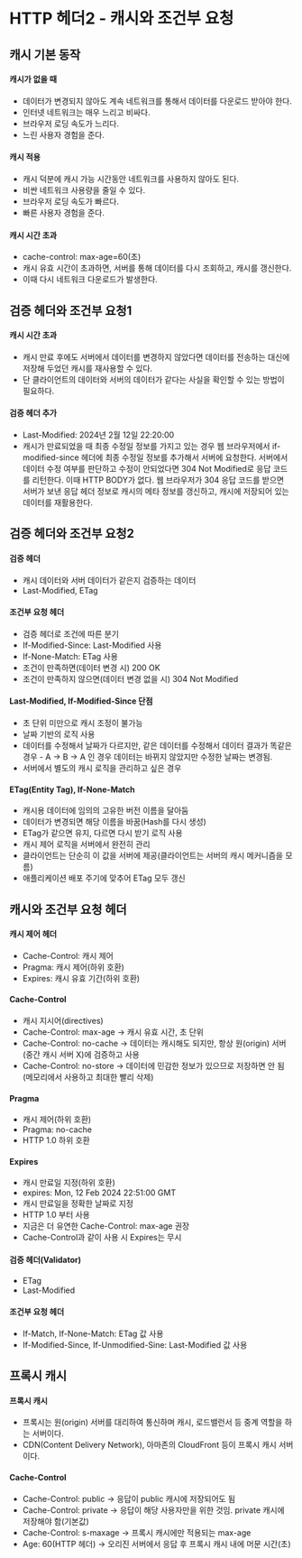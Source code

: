 # HTTP 헤더2 - 캐시와 조건부 요청

## 캐시 기본 동작

#### 캐시가 없을 때

-   데이터가 변경되지 않아도 계속 네트워크를 통해서 데이터를 다운로드 받아야 한다.
-   인터넷 네트워크는 매우 느리고 비싸다.
-   브라우저 로딩 속도가 느리다.
-   느린 사용자 경험을 준다.

#### 캐시 적용

-   캐시 덕분에 캐시 가능 시간동안 네트워크를 사용하지 않아도 된다.
-   비싼 네트워크 사용량을 줄일 수 있다.
-   브라우저 로딩 속도가 빠르다.
-   빠른 사용자 경험을 준다.

#### 캐시 시간 초과

-   cache-control: max-age=60(초)
-   캐시 유효 시간이 초과하면, 서버를 통해 데이터를 다시 조회하고, 캐시를 갱신한다.
-   이때 다시 네트워크 다운로드가 발생한다.

## 검증 헤더와 조건부 요청1

#### 캐시 시간 초과

-   캐시 만료 후에도 서버에서 데이터를 변경하지 않았다면 데이터를 전송하는 대신에 저장해 두었던 캐시를 재사용할 수 있다.
-   단 클라이언트의 데이터와 서버의 데이터가 같다는 사실을 확인할 수 있는 방법이 필요하다.

#### 검증 헤더 추가

-   Last-Modified: 2024년 2월 12일 22:20:00
-   캐시가 만료되었을 때 최종 수정일 정보를 가지고 있는 경우 웹 브라우저에서 if-modified-since 헤더에 최종 수정일 정보를 추가해서 서버에 요청한다. 서버에서 데이터 수정 여부를 판단하고 수정이 안되었다면 304 Not Modified로 응답 코드를 리턴한다. 이때 HTTP BODY가 없다. 웹 브라우저가 304 응답 코드를 받으면 서버가 보낸 응답 헤더 정보로 캐시의 메타 정보를 갱신하고, 캐시에 저장되어 있는 데이터를 재활용한다.

## 검증 헤더와 조건부 요청2

#### 검증 헤더

-   캐시 데이터와 서버 데이터가 같은지 검증하는 데이터
-   Last-Modified, ETag

#### 조건부 요청 헤더

-   검증 헤더로 조건에 따른 분기
-   If-Modified-Since: Last-Modified 사용
-   If-None-Match: ETag 사용
-   조건이 만족하면(데이터 변경 시) 200 OK
-   조건이 만족하지 않으면(데이터 변경 없을 시) 304 Not Modified

#### Last-Modified, If-Modified-Since 단점

-   초 단위 미만으로 캐시 조정이 불가능
-   날짜 기반의 로직 사용
-   데이터를 수정해서 날짜가 다르지만, 같은 데이터를 수정해서 데이터 결과가 똑같은 경우 - A → B → A 인 경우 데이터는 바뀌지 않았지만 수정한 날짜는 변경됨.
-   서버에서 별도의 캐시 로직을 관리하고 싶은 경우

#### ETag(Entity Tag), If-None-Match

-   캐시용 데이터에 임의의 고유한 버전 이름을 달아둠
-   데이터가 변경되면 해당 이름을 바꿈(Hash를 다시 생성)
-   ETag가 같으면 유지, 다르면 다시 받기 로직 사용
-   캐시 제어 로직을 서버에서 완전히 관리
-   클라이언트는 단순히 이 값을 서버에 제공(클라이언트는 서버의 캐시 메커니즘을 모름)
-   애플리케이션 배포 주기에 맞추어 ETag 모두 갱신

## 캐시와 조건부 요청 헤더

#### 캐시 제어 헤더

-   Cache-Control: 캐시 제어
-   Pragma: 캐시 제어(하위 호환)
-   Expires: 캐시 유효 기간(하위 호환)

#### Cache-Control

-   캐시 지시어(directives)
-   Cache-Control: max-age → 캐시 유효 시간, 초 단위
-   Cache-Control: no-cache → 데이터는 캐시해도 되지만, 항상 원(origin) 서버(중간 캐시 서버 X)에 검증하고 사용
-   Cache-Control: no-store → 데이터에 민감한 정보가 있으므로 저장하면 안 됨(메모리에서 사용하고 최대한 빨리 삭제)

#### Pragma

-   캐시 제어(하위 호환)
-   Pragma: no-cache
-   HTTP 1.0 하위 호환

#### Expires

-   캐시 만료일 지정(하위 호환)
-   expires: Mon, 12 Feb 2024 22:51:00 GMT
-   캐시 만료일을 정확한 날짜로 지정
-   HTTP 1.0 부터 사용
-   지금은 더 유연한 Cache-Control: max-age 권장
-   Cache-Control과 같이 사용 시 Expires는 무시

#### 검증 헤더(Validator)

-   ETag
-   Last-Modified

#### 조건부 요청 헤더

-   If-Match, If-None-Match: ETag 값 사용
-   If-Modified-Since, If-Unmodified-Sine: Last-Modified 값 사용

## 프록시 캐시

#### 프록시 캐시

-   프록시는 원(origin) 서버를 대리하여 통신하며 캐시, 로드밸런서 등 중계 역할을 하는 서버이다.
-   CDN(Content Delivery Network), 아마존의 CloudFront 등이 프록시 캐시 서버이다.

#### Cache-Control

-   Cache-Control: public → 응답이 public 캐시에 저장되어도 됨
-   Cache-Control: private → 응답이 해당 사용자만을 위한 것임. private 캐시에 저장해야 함(기본값)
-   Cache-Control: s-maxage → 프록시 캐시에만 적용되는 max-age
-   Age: 60(HTTP 헤더) → 오리진 서버에서 응답 후 프록시 캐시 내에 머문 시간(초)
